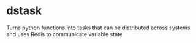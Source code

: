 # dstask
Turns python functions into tasks that can be distributed across systems and uses Redis to communicate variable state
